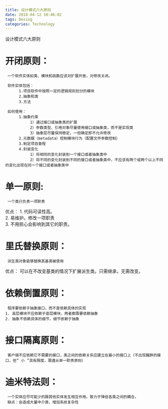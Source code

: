 ```yaml
---
title: 设计模式六大原则
date: 2018-04-12 10:46:02
tags: Desing
categories: Technology
---
```


设计模式六大原则

<!-- more -->

# 开闭原则：  
     一个软件实体如类、模块和函数应该对扩展开放，对修改关闭。  

     软件实体包括：  
          1.项目软件中按照一定的逻辑规则划分的模块  
          2.抽象和类  
          3.方法  

     如何使用：  
          1.抽象约束  
               1）通过接口或抽象类的扩展  
               2）参数类型、引用对象尽量使用接口或抽象类，而不是实现类  
               3）抽象层尽量保持稳定，一但确定即不允许修改  
          2.元数据（metadata）控制模块行为（配置文件参数控制）  
          3.制定项目章程  
          4.封装变化  
               1）将相同的变化封装到一个接口或者抽象类中  
               2）将不同的变化封装到不同的接口或者抽象类中，不应该有两个或两个以上不同的变化出现在同一个接口或者抽象类中  

# 单一原则:
     一个类只负责一项职责  
优点：
	1. 代码可读性高。  
	2. 易维护。修改一项职责  
	3. 不用担心会影响到其它的职责。  



# 里氏替换原则：
     派生类对象能够替换其基类被使用  
  优点：
     可以在不改变基类的情况下扩展派生类。只需继承，无需改变。

# 依赖倒置原则：
     程序要依赖于抽象接口，而不是依赖具体的实现  
	1. 高层模块不应依赖于底层模块，两者都需要依赖抽象  
	2. 抽象不依赖具体的细节，细节依赖于抽象  



# 接口隔离原则：
     客户端不应依赖它不需要的接口，类之间的依赖关系应建立在最小的接口上（不出现臃肿的接口，但“ 小 ”具有限度，需遵从单一职责原则）  

# 迪米特法则：
     一个实体应尽可能少的跟其他实体发生相互作用。致力于降低各类之间的耦合。  
     缺点：会造成大量中介类，增加系统复杂性  

